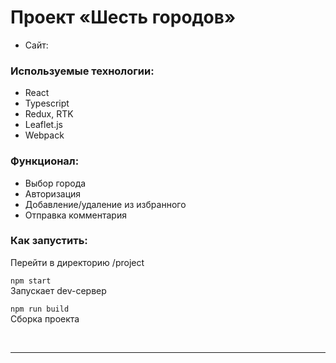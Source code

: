 # Проект «Шесть городов»

* Сайт: 

### Используемые технологии:
- React
- Typescript
- Redux, RTK
- Leaflet.js
- Webpack

### Функционал:
- Выбор города
- Авторизация
- Добавление/удаление из избранного
- Отправка комментария

### Как запустить:
Перейти в директорию /project

`npm start`  
Запускает dev-сервер

`npm run build`  
Сборка проекта

<br>

---

